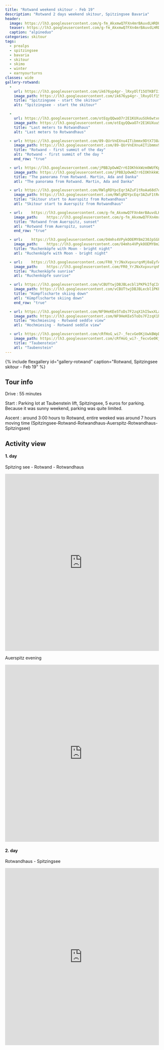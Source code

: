 ```yaml
---
title: "Rotwand weekend skitour - Feb 19"
description: "Rotwand 2 days weekend skitour, Spitzingsee Bavaria"
header:
  image: https://lh3.googleusercontent.com/g-fm_AkxmwQ7FXn4mrBAuvdLHRDUXpx2BSxt_9XbNzt6dMoIRx65rQjFooCCvHAuVsmGuANyXJPSmgVqfukNcVxdQOamr9npHdund15PvcYAuHU-ibZKa2RsmDG3ZQPJZpD7-sm9YQfvgiU353_8I8TFQ_6-pz3lY7PGVuw_vY2EFqRMAoaVewjYY8vyYsPW4hK9XRYKDR2q2ngXwkNcwjSnSNpHvoxBbypThULrrDM9hfTMD6IGm_2lYEd4YzVRZOhuhaWZwhOy-oKgibMOyahHKu4TNBBklo2rSDAnPbuv5IWO5NFVYE_tVrl-YFNd2aPTPNzchJx8mHdu7yL_f6HBuFOLTOHaqb5TEeBVeO4WjkLj9gILWNA3vENhr-S4ilGPs-p2s3m0yDDsS8uR92uwYWBwQ9cR0cyQvtQMFBCqFyroP9jrkNgJ46PaH3mYr01F0qVQO6kz092Ccuv8thCBH4fgzRh3YPg3NFWjEZMKOBH01ocj4WuoyIYQh8ricCsugAaFuwVrEMyAJqGrSr7IumAWAQny0-dNyiz2coqXSp4CyXruhDcVykQrsdlHMDFMc1UIoPjimafh6_cn-Zhs8QOAoNw-RV8KiIHoVqbRQ4e80K0QlEqVW7BVxDblJ4iMZuHXYlu-sCIwxN1_hMBe9ZhgFLhi=w2056-h1542-no
  teaser: https://lh3.googleusercontent.com/g-fm_AkxmwQ7FXn4mrBAuvdLHRDUXpx2BSxt_9XbNzt6dMoIRx65rQjFooCCvHAuVsmGuANyXJPSmgVqfukNcVxdQOamr9npHdund15PvcYAuHU-ibZKa2RsmDG3ZQPJZpD7-sm9YQfvgiU353_8I8TFQ_6-pz3lY7PGVuw_vY2EFqRMAoaVewjYY8vyYsPW4hK9XRYKDR2q2ngXwkNcwjSnSNpHvoxBbypThULrrDM9hfTMD6IGm_2lYEd4YzVRZOhuhaWZwhOy-oKgibMOyahHKu4TNBBklo2rSDAnPbuv5IWO5NFVYE_tVrl-YFNd2aPTPNzchJx8mHdu7yL_f6HBuFOLTOHaqb5TEeBVeO4WjkLj9gILWNA3vENhr-S4ilGPs-p2s3m0yDDsS8uR92uwYWBwQ9cR0cyQvtQMFBCqFyroP9jrkNgJ46PaH3mYr01F0qVQO6kz092Ccuv8thCBH4fgzRh3YPg3NFWjEZMKOBH01ocj4WuoyIYQh8ricCsugAaFuwVrEMyAJqGrSr7IumAWAQny0-dNyiz2coqXSp4CyXruhDcVykQrsdlHMDFMc1UIoPjimafh6_cn-Zhs8QOAoNw-RV8KiIHoVqbRQ4e80K0QlEqVW7BVxDblJ4iMZuHXYlu-sCIwxN1_hMBe9ZhgFLhi=w800-h300-no
  caption: "alpineduo"
categories: skitour
tags:
  - prealps
  - spitzingsee
  - bavaria
  - skitour
  - skimo
  - winter
  - earnyourturns
classes: wide
gallery-rotwand:
  - 
    url: https://lh3.googleusercontent.com/ik676yp4gr-_lRxyOlf15OTKBfIi4q0ItS05YEuw-ATyQLZ_UEgDEl1pyxMjKG9ixSL9nLXLsT4I6y7_otbbpLVxF3XxONFbrC9Uyflp8xY6YIDcMJkQ8mPbEZ7VUswfjXmhbn-M8FtAfcdM04YDuub92EYpC2mPeRGUlRLG0HxG-txBmIxlVb40_n6JuUu6CwRVDuIxwkblzvZO7vNKN1M-x5KiDEGMvxtooOTUldGcGQyh2tKv3QoAg41gNJQeG5asm3feBu5TKDCRKsdIN4ll1BNofI1jYVv6A6py11nsE10TGZThPnms07q0cEH2D3X0qXYRDxNNIDyqU3YixVdCGiQAqadmMdFc4GOHkA3Qk6xeqSAa1TUKfEpR8AGM7W6e4brxExv-sV4dJIYuBNq1J6oqoA3_EODf4LTJau-FHJNZqM64im4qLqThcvh2QrJoZGTJf5eOV1DtclLERdTiBc2pjHG4TKyH3axJZaqjPSEP80h6lK28ocWzYx5qaojHzciSS_oy7VBOM7fcn-XEVixzBGr2yyriItDutvmek1nkXJqcLgfRe8x5FwrHCVa_KJR7zifBZl7pqYlMrO0RsLy8jCGZKQowjAH9Zk0ZaX4hIcXHRzQw5KEV3lSHfKP0coJnjvFwOMhmRlAv7sJFn0xG5xgj=w1158-h1542-no
    image_path: https://lh3.googleusercontent.com/ik676yp4gr-_lRxyOlf15OTKBfIi4q0ItS05YEuw-ATyQLZ_UEgDEl1pyxMjKG9ixSL9nLXLsT4I6y7_otbbpLVxF3XxONFbrC9Uyflp8xY6YIDcMJkQ8mPbEZ7VUswfjXmhbn-M8FtAfcdM04YDuub92EYpC2mPeRGUlRLG0HxG-txBmIxlVb40_n6JuUu6CwRVDuIxwkblzvZO7vNKN1M-x5KiDEGMvxtooOTUldGcGQyh2tKv3QoAg41gNJQeG5asm3feBu5TKDCRKsdIN4ll1BNofI1jYVv6A6py11nsE10TGZThPnms07q0cEH2D3X0qXYRDxNNIDyqU3YixVdCGiQAqadmMdFc4GOHkA3Qk6xeqSAa1TUKfEpR8AGM7W6e4brxExv-sV4dJIYuBNq1J6oqoA3_EODf4LTJau-FHJNZqM64im4qLqThcvh2QrJoZGTJf5eOV1DtclLERdTiBc2pjHG4TKyH3axJZaqjPSEP80h6lK28ocWzYx5qaojHzciSS_oy7VBOM7fcn-XEVixzBGr2yyriItDutvmek1nkXJqcLgfRe8x5FwrHCVa_KJR7zifBZl7pqYlMrO0RsLy8jCGZKQowjAH9Zk0ZaX4hIcXHRzQw5KEV3lSHfKP0coJnjvFwOMhmRlAv7sJFn0xG5xgj=w300-h400-no
    title: "Spitzingsee - start the skitour"
    alt: "Spitzingsee - start the skitour"

  - 
    url: https://lh3.googleusercontent.com/otEqyQQwaO7r2E1KUXuuSUk6wtvnhQHKC1gM2gQ1TvjN3U8--RwrYwRLIIxag42hnGlqJ12themjSxTPURzB3RGL0nKek1q6hmnAWvKundehOTxXlbcDp6YWTh7P6b8wsrTzjvmtoLNkkl8H2R8uS6MuAimh1fV47uaLjkelgjYarb7SaXnxAdwTxQ4B5nUUlLkab5VZZBmDTNKl6lGQ4IvzBGV-8ipAQgn2YwtmMUuKP1Xis7quhFuLeS5lcJqX8BKjs1-k-K-q6UtYwUoELZKzA1npzqmmOsLGC0ecMVAXrpa_1LoVl3qD3mgNWMY5r-RkCJApwfFrLC12fA6JrK7JmmX4-TvlZagOnYWUavnle72pRxkJA-zMLSC3aRNp9vFZtG6sp3_3hsq2XnjdiyhStH5O1A9J2nhD1CtHYIPH1qS1ZVoAoQwgyAVRUH66zAXdNIpH2GeMo5br3Xq7E2dmLj486LVzy92Eo7xCOK1pF78LjVNWnplkUyLdTaT8ynpV9nPl6iLgyaYBa7aZFyCrBzHOXqRu84yxYH0F43H43AWIH2wDT8bsDBk4eWWJvuQHz18oTSDwhw1hnmnfzrVo8jUu6-m31hMiKx8xhX7NQoeHt8GgUXk5FPDi-yASwT2BWIcX6S1o91LAO8-duZP1phv5_03U=w2056-h1542-no
    image_path: https://lh3.googleusercontent.com/otEqyQQwaO7r2E1KUXuuSUk6wtvnhQHKC1gM2gQ1TvjN3U8--RwrYwRLIIxag42hnGlqJ12themjSxTPURzB3RGL0nKek1q6hmnAWvKundehOTxXlbcDp6YWTh7P6b8wsrTzjvmtoLNkkl8H2R8uS6MuAimh1fV47uaLjkelgjYarb7SaXnxAdwTxQ4B5nUUlLkab5VZZBmDTNKl6lGQ4IvzBGV-8ipAQgn2YwtmMUuKP1Xis7quhFuLeS5lcJqX8BKjs1-k-K-q6UtYwUoELZKzA1npzqmmOsLGC0ecMVAXrpa_1LoVl3qD3mgNWMY5r-RkCJApwfFrLC12fA6JrK7JmmX4-TvlZagOnYWUavnle72pRxkJA-zMLSC3aRNp9vFZtG6sp3_3hsq2XnjdiyhStH5O1A9J2nhD1CtHYIPH1qS1ZVoAoQwgyAVRUH66zAXdNIpH2GeMo5br3Xq7E2dmLj486LVzy92Eo7xCOK1pF78LjVNWnplkUyLdTaT8ynpV9nPl6iLgyaYBa7aZFyCrBzHOXqRu84yxYH0F43H43AWIH2wDT8bsDBk4eWWJvuQHz18oTSDwhw1hnmnfzrVo8jUu6-m31hMiKx8xhX7NQoeHt8GgUXk5FPDi-yASwT2BWIcX6S1o91LAO8-duZP1phv5_03U=w400-h300-no
    title: "Last meters to Rotwandhaus"
    alt: "Last meters to Rotwandhaus"

  - url: https://lh3.googleusercontent.com/89-QUrVnEXnu4ITibmmx9DtX738aCrijijh4tT5SGP2e5QQbmYRSMfp-XCB7ssu1gZVWMXibDMXHvdNLVwkyy0UABJ1HHOXQgMu00EIrb96KMSfU9XU3T67-V-VWyg-FhOyyrOQhNngkHTboAxRd032scCbhDBjrCPr5h7ARwofZTWf01gulakhDHn5ZLYeKM_c0zYBrYVK4w9IcOsqHBZye-atyg3coAM8CZ3Fs5eVHNu0IQOpfMEPNBt_Jn3NBTadWfn0TPmFfAJjfXncv6TuekHYGDR_8lAvK6jEFfO_ovRWYy9tHvxjarMTuUf47MYxlG9rG2H5Mvm6PDlzFLv1a9_qeKrfI1tBYYgYhMYdWE56bRV5Wdz8Sz7J33AkoiHjF0YOnOaj6xVqTP9pNaZPANP0ZQhfl3_yh4NMathBPylvJQ7ibIA9W0Pbp017VJNQ3Sk2d68LJhMwU1azc4AsBiIEgWwqLM76AlsGb4ZucD4SWhNaaAsYqMsnpGi3sBpgw5cOqE72ULYXOrkLy6qlroOAs6idVdCHVmHxzxv-PnUZMzvZXS0RsgMGuKDJul9i6Brgf6BubFF1S3YsKqB3ljZggt_Wt0QBrjrDSNUbsKHlYXD24YYPaSY6oXOlUlYhbQ7Djauadm91tzpISPhMZGZxzgdgo=w1158-h1542-no
    image_path: https://lh3.googleusercontent.com/89-QUrVnEXnu4ITibmmx9DtX738aCrijijh4tT5SGP2e5QQbmYRSMfp-XCB7ssu1gZVWMXibDMXHvdNLVwkyy0UABJ1HHOXQgMu00EIrb96KMSfU9XU3T67-V-VWyg-FhOyyrOQhNngkHTboAxRd032scCbhDBjrCPr5h7ARwofZTWf01gulakhDHn5ZLYeKM_c0zYBrYVK4w9IcOsqHBZye-atyg3coAM8CZ3Fs5eVHNu0IQOpfMEPNBt_Jn3NBTadWfn0TPmFfAJjfXncv6TuekHYGDR_8lAvK6jEFfO_ovRWYy9tHvxjarMTuUf47MYxlG9rG2H5Mvm6PDlzFLv1a9_qeKrfI1tBYYgYhMYdWE56bRV5Wdz8Sz7J33AkoiHjF0YOnOaj6xVqTP9pNaZPANP0ZQhfl3_yh4NMathBPylvJQ7ibIA9W0Pbp017VJNQ3Sk2d68LJhMwU1azc4AsBiIEgWwqLM76AlsGb4ZucD4SWhNaaAsYqMsnpGi3sBpgw5cOqE72ULYXOrkLy6qlroOAs6idVdCHVmHxzxv-PnUZMzvZXS0RsgMGuKDJul9i6Brgf6BubFF1S3YsKqB3ljZggt_Wt0QBrjrDSNUbsKHlYXD24YYPaSY6oXOlUlYhbQ7Djauadm91tzpISPhMZGZxzgdgo=w300-h400-no
    title: "Rotwand - first summit of the day"
    alt: "Rotwand - first summit of the day "
    end_row: "true"

  - url: https://lh3.googleusercontent.com/jPBBJpOwWZrr6IOKhkkWzm0WUfKpHoIlO86kc63prN-OkvaOvAbI4NCGN1FmAG5uwfsOTY8TQWl_HTJBdEOGXUVAvKemjgeuUg2sfJj_FvYnNILftBm5HinP_JqBqNzE8fpsJ00EZBZ1Xg-uQmL4ZJoLcwfOHxGXEhHPZuGo-H65A9HAwgyE9k9K2XfDLKKVQjpHVYpn2Gppc574bAlnBBMSWid-NCQ6fW7OvzlXtqBeyKlBvc-pDFqtaGDH6xjMrJ6kyV-tVZm_pb6sb_mUbi8PgS2gD6AbaGYm6w-98xsHIqQKGJU7cJNtO-7EYP29SS1HFG3QgqtGGTVXoBh3M0lpjvtXPLidgEbzLVDdXGoW3NJIZeHMoKs9UZAHLrUjO5qHUENEdZHdVLCmzrB9VuRP9KzwFkuBEa77rhQnXtl97WUVgDwjowpjE3gBuXfTd_LJF_sNtB0QIz-oQVfDCu-cWrdgoLW7VijBYqRcr4tgr0rFGTIGwPvojgRFdyaHy4hVmHCkCikWYw3chVHy_ydG1YT76Sa6YsQgbdBnVBJoEKnnf2jICLplTRZTpsHVqTLl_bMeSyn8Udn9q7km0t1To9QCwXEOFp11HHLO0IfngR-FJSIZ3dghRYnNLawaQ_x3rEUWmsp9DJL_zwhNpQOpwQM4peeP=w1158-h1542-no
    image_path: https://lh3.googleusercontent.com/jPBBJpOwWZrr6IOKhkkWzm0WUfKpHoIlO86kc63prN-OkvaOvAbI4NCGN1FmAG5uwfsOTY8TQWl_HTJBdEOGXUVAvKemjgeuUg2sfJj_FvYnNILftBm5HinP_JqBqNzE8fpsJ00EZBZ1Xg-uQmL4ZJoLcwfOHxGXEhHPZuGo-H65A9HAwgyE9k9K2XfDLKKVQjpHVYpn2Gppc574bAlnBBMSWid-NCQ6fW7OvzlXtqBeyKlBvc-pDFqtaGDH6xjMrJ6kyV-tVZm_pb6sb_mUbi8PgS2gD6AbaGYm6w-98xsHIqQKGJU7cJNtO-7EYP29SS1HFG3QgqtGGTVXoBh3M0lpjvtXPLidgEbzLVDdXGoW3NJIZeHMoKs9UZAHLrUjO5qHUENEdZHdVLCmzrB9VuRP9KzwFkuBEa77rhQnXtl97WUVgDwjowpjE3gBuXfTd_LJF_sNtB0QIz-oQVfDCu-cWrdgoLW7VijBYqRcr4tgr0rFGTIGwPvojgRFdyaHy4hVmHCkCikWYw3chVHy_ydG1YT76Sa6YsQgbdBnVBJoEKnnf2jICLplTRZTpsHVqTLl_bMeSyn8Udn9q7km0t1To9QCwXEOFp11HHLO0IfngR-FJSIZ3dghRYnNLawaQ_x3rEUWmsp9DJL_zwhNpQOpwQM4peeP=w300-h400-no
    title: "The panorama from Rotwand. Martin, Ada and Danka"
    atl: "The panorama from Rotwand. Martin, Ada and Danka"

  - url: https://lh3.googleusercontent.com/RWlgRDYpcEqr3AZuF1tRoAa68d7o97-1PiYrUZl3dri-qzurC1b70L6ZsAjlZfzeoqq16hddrLEZxCLEbV1V8FJMShE1_jkoEUMOCVu-zi2u7qZ571AJvTYQtpiNjodvKPl-wggGP-meV1kCQJjLKbebuzYmW14mocUJMOYGpc7oiZgWki2Rz6FWM7yXkYfrjOXBpm5Lh6xkYE0wpiESvCuvhNh5eY-09HjuOfDaTKh0cinkbDKwzOduOcb8ZuyXzOjiwddxlqN0QLF0cS-iEurAHzsDnHYOdepWjsooaIAtAruAXHJJhbGDOBmXshvlNKR2qiE0cDetkYeAVRpFT-CuK_5nb41_eXts0JPyOe_aUnYO9IIn9xk4Alm6G8C1FN8avGjcBWGH-hGszFF-jRYbHnAtB7KPNhjJuJjb8E8p5iTh4RvxqJjRZMJmCtRSSLiYOxNEFGm9JYwBhNulAmF0YlVMVQlPBZdinZDKSUFbfoFmZY1rnhD1eQ_udoYU3EiK5ATuNvD-QWE084Qrr0DnimDO86pDD46r1JS3CbL06ruoNtfHHCsFwOPvR1hOVMsHmwmLPnlZwGlP2iEJI-UQ6MBWO5RFOX9OjMZyOYkSjtb637FC-ZI-7Z-Zo9YQfVOSGAqcED54PnwLpZ_xCtCZio2hPQx1=w1158-h1542-no
    image_path: https://lh3.googleusercontent.com/RWlgRDYpcEqr3AZuF1tRoAa68d7o97-1PiYrUZl3dri-qzurC1b70L6ZsAjlZfzeoqq16hddrLEZxCLEbV1V8FJMShE1_jkoEUMOCVu-zi2u7qZ571AJvTYQtpiNjodvKPl-wggGP-meV1kCQJjLKbebuzYmW14mocUJMOYGpc7oiZgWki2Rz6FWM7yXkYfrjOXBpm5Lh6xkYE0wpiESvCuvhNh5eY-09HjuOfDaTKh0cinkbDKwzOduOcb8ZuyXzOjiwddxlqN0QLF0cS-iEurAHzsDnHYOdepWjsooaIAtAruAXHJJhbGDOBmXshvlNKR2qiE0cDetkYeAVRpFT-CuK_5nb41_eXts0JPyOe_aUnYO9IIn9xk4Alm6G8C1FN8avGjcBWGH-hGszFF-jRYbHnAtB7KPNhjJuJjb8E8p5iTh4RvxqJjRZMJmCtRSSLiYOxNEFGm9JYwBhNulAmF0YlVMVQlPBZdinZDKSUFbfoFmZY1rnhD1eQ_udoYU3EiK5ATuNvD-QWE084Qrr0DnimDO86pDD46r1JS3CbL06ruoNtfHHCsFwOPvR1hOVMsHmwmLPnlZwGlP2iEJI-UQ6MBWO5RFOX9OjMZyOYkSjtb637FC-ZI-7Z-Zo9YQfVOSGAqcED54PnwLpZ_xCtCZio2hPQx1=w300-h400-no
    title: "Skitour start to Auerspitz from Rotwandhaus"
    atl: "Skitour start to Auerspitz from Rotwandhaus"

  - url:    https://lh3.googleusercontent.com/g-fm_AkxmwQ7FXn4mrBAuvdLHRDUXpx2BSxt_9XbNzt6dMoIRx65rQjFooCCvHAuVsmGuANyXJPSmgVqfukNcVxdQOamr9npHdund15PvcYAuHU-ibZKa2RsmDG3ZQPJZpD7-sm9YQfvgiU353_8I8TFQ_6-pz3lY7PGVuw_vY2EFqRMAoaVewjYY8vyYsPW4hK9XRYKDR2q2ngXwkNcwjSnSNpHvoxBbypThULrrDM9hfTMD6IGm_2lYEd4YzVRZOhuhaWZwhOy-oKgibMOyahHKu4TNBBklo2rSDAnPbuv5IWO5NFVYE_tVrl-YFNd2aPTPNzchJx8mHdu7yL_f6HBuFOLTOHaqb5TEeBVeO4WjkLj9gILWNA3vENhr-S4ilGPs-p2s3m0yDDsS8uR92uwYWBwQ9cR0cyQvtQMFBCqFyroP9jrkNgJ46PaH3mYr01F0qVQO6kz092Ccuv8thCBH4fgzRh3YPg3NFWjEZMKOBH01ocj4WuoyIYQh8ricCsugAaFuwVrEMyAJqGrSr7IumAWAQny0-dNyiz2coqXSp4CyXruhDcVykQrsdlHMDFMc1UIoPjimafh6_cn-Zhs8QOAoNw-RV8KiIHoVqbRQ4e80K0QlEqVW7BVxDblJ4iMZuHXYlu-sCIwxN1_hMBe9ZhgFLhi=w2056-h1542-no
    image_path:    https://lh3.googleusercontent.com/g-fm_AkxmwQ7FXn4mrBAuvdLHRDUXpx2BSxt_9XbNzt6dMoIRx65rQjFooCCvHAuVsmGuANyXJPSmgVqfukNcVxdQOamr9npHdund15PvcYAuHU-ibZKa2RsmDG3ZQPJZpD7-sm9YQfvgiU353_8I8TFQ_6-pz3lY7PGVuw_vY2EFqRMAoaVewjYY8vyYsPW4hK9XRYKDR2q2ngXwkNcwjSnSNpHvoxBbypThULrrDM9hfTMD6IGm_2lYEd4YzVRZOhuhaWZwhOy-oKgibMOyahHKu4TNBBklo2rSDAnPbuv5IWO5NFVYE_tVrl-YFNd2aPTPNzchJx8mHdu7yL_f6HBuFOLTOHaqb5TEeBVeO4WjkLj9gILWNA3vENhr-S4ilGPs-p2s3m0yDDsS8uR92uwYWBwQ9cR0cyQvtQMFBCqFyroP9jrkNgJ46PaH3mYr01F0qVQO6kz092Ccuv8thCBH4fgzRh3YPg3NFWjEZMKOBH01ocj4WuoyIYQh8ricCsugAaFuwVrEMyAJqGrSr7IumAWAQny0-dNyiz2coqXSp4CyXruhDcVykQrsdlHMDFMc1UIoPjimafh6_cn-Zhs8QOAoNw-RV8KiIHoVqbRQ4e80K0QlEqVW7BVxDblJ4iMZuHXYlu-sCIwxN1_hMBe9ZhgFLhi=w400-h300-no
    title: "Rotwand from Auerspitz, sunset"
    atl: "Rotwand from Auerspitz, sunset"
    end_row: "true"

  - url:    https://lh3.googleusercontent.com/O4mhs4VPykOOEMY8m230JpSGFIEb-kbJOnnZcIwvX6vsT06F2LUdRhO-jmZOkaT-C6wk12_NJbc1jmu814lwDDg0Y3Ab6OWz6KOk5N9GBcjE0zmnI6rgtarJxpZXgpB7mrWZUxW2_FH2bz5wxaFlH2lV1f20FpNXguV-2aRHD_J1eGbLlyF_Q03eqEK-lvVDhkKT_m7CBEgsrIonY9bjKqKOx7Gb9FrDBPC-jpwLIEZbIVJMp0TFMIYP0NuLawh-TwhRvqxGLbSscfn_EBQcDA7SyLJl18gGCOoFy6R52Ozi_yCLMuACjQiy5-dEio4QswqyNhRnLQPzJYimbnfArlo-c7P3O04kdTlz4hkRHG7APTZC-N6hznY6piXHZcrOXVjE5gshWRh4ir1KKfQlg9warA8TFDXDVimTA996fKX_AIii8Yuoxn3wQTo49ETwfxYcjq1bGQ2FntNK9eG5q6MVOy9gfy54oJNHvAVE2Zdm1Z5UGCGXX2Rb_NizeXHrKiBYb5fQ6eWqypVr4_aiqE1a8953kaq7Wh7DstmrI6JZQnGDY_G5I-AlHdp6IICMrZlBlXw5G9saQoXQRf6X_StV5chBiME4y6aA3iIbzJRXP4mo2CZ2C3xkt3yysl4OrtH_82JIv8rpCjLkQfBsiRalOBEHQil2=w1158-h1542-no
    image_path:    https://lh3.googleusercontent.com/O4mhs4VPykOOEMY8m230JpSGFIEb-kbJOnnZcIwvX6vsT06F2LUdRhO-jmZOkaT-C6wk12_NJbc1jmu814lwDDg0Y3Ab6OWz6KOk5N9GBcjE0zmnI6rgtarJxpZXgpB7mrWZUxW2_FH2bz5wxaFlH2lV1f20FpNXguV-2aRHD_J1eGbLlyF_Q03eqEK-lvVDhkKT_m7CBEgsrIonY9bjKqKOx7Gb9FrDBPC-jpwLIEZbIVJMp0TFMIYP0NuLawh-TwhRvqxGLbSscfn_EBQcDA7SyLJl18gGCOoFy6R52Ozi_yCLMuACjQiy5-dEio4QswqyNhRnLQPzJYimbnfArlo-c7P3O04kdTlz4hkRHG7APTZC-N6hznY6piXHZcrOXVjE5gshWRh4ir1KKfQlg9warA8TFDXDVimTA996fKX_AIii8Yuoxn3wQTo49ETwfxYcjq1bGQ2FntNK9eG5q6MVOy9gfy54oJNHvAVE2Zdm1Z5UGCGXX2Rb_NizeXHrKiBYb5fQ6eWqypVr4_aiqE1a8953kaq7Wh7DstmrI6JZQnGDY_G5I-AlHdp6IICMrZlBlXw5G9saQoXQRf6X_StV5chBiME4y6aA3iIbzJRXP4mo2CZ2C3xkt3yysl4OrtH_82JIv8rpCjLkQfBsiRalOBEHQil2=w300-h400-no
    title: "Ruchenköpfe with Moon - bright night"
    atl: "Ruchenköpfe with Moon - bright night"

  - url:    https://lh3.googleusercontent.com/FR0_YrJNxXvpxurqnMj0aEyfA8h5IS2f5LV4NlI9A8ezMqh9IDUnX_1_hJiwwYJ7g-3nol5z8ZdT7U6Oxq_iNyQChCbBAvab1nXFo2phfNOKyP3MOaAM6NER7B78HMF6HfAAs1hK7NgNago_urLR3TH3MKjjOksMiKU-we2XzlZC4KFW1c1cwO1z-QYb8Ahx_mi2xadxtXp0mNJGsOikZ0Wa8Z9yZ-1GkdUOoGMvemJO1uDin86cjRMYAGZoM6JrANLArUabzQls0k1f4EXdiqdxdZItQL4hSMN_V1Tef9a4dNuMLNkLqmHvj2_uD14OvxAqfGX9BOXRJK3e-pzoBGL8yXY8-WNkob1nCkJ6KytUBiOd6cTRMQNCrAoTrHqVwi-52mcNxTTdYupuMjiRy2fF7GdInuQwbh5BGNyiDu0fJZO4Xofi76Kp4IEDVFvWH_BekYngPx7ZbcueeiTP1mR6wxoTB6cQFCKSZV_2850eG8eJn3x44MDcbE_svqmzExCETPS2yABlABW7HShg-8QJqi644YVroE6E0guz8yyAVEt3g4GNmlIPh5scJPSMCrf9db4VUyX5fvwAW8DiMIve3whoNBT-h8RixV4kya6LgAN-Fw7-FbKdhYzFZk57LcKVe2ZjA8GWUkXG3wgEkDyzFRqAywVz=w2056-h1542-no
    image_path:    https://lh3.googleusercontent.com/FR0_YrJNxXvpxurqnMj0aEyfA8h5IS2f5LV4NlI9A8ezMqh9IDUnX_1_hJiwwYJ7g-3nol5z8ZdT7U6Oxq_iNyQChCbBAvab1nXFo2phfNOKyP3MOaAM6NER7B78HMF6HfAAs1hK7NgNago_urLR3TH3MKjjOksMiKU-we2XzlZC4KFW1c1cwO1z-QYb8Ahx_mi2xadxtXp0mNJGsOikZ0Wa8Z9yZ-1GkdUOoGMvemJO1uDin86cjRMYAGZoM6JrANLArUabzQls0k1f4EXdiqdxdZItQL4hSMN_V1Tef9a4dNuMLNkLqmHvj2_uD14OvxAqfGX9BOXRJK3e-pzoBGL8yXY8-WNkob1nCkJ6KytUBiOd6cTRMQNCrAoTrHqVwi-52mcNxTTdYupuMjiRy2fF7GdInuQwbh5BGNyiDu0fJZO4Xofi76Kp4IEDVFvWH_BekYngPx7ZbcueeiTP1mR6wxoTB6cQFCKSZV_2850eG8eJn3x44MDcbE_svqmzExCETPS2yABlABW7HShg-8QJqi644YVroE6E0guz8yyAVEt3g4GNmlIPh5scJPSMCrf9db4VUyX5fvwAW8DiMIve3whoNBT-h8RixV4kya6LgAN-Fw7-FbKdhYzFZk57LcKVe2ZjA8GWUkXG3wgEkDyzFRqAywVz=w400-h300-no
    title: "Ruchenköpfe sunrise"
    atl: "Ruchenköpfe sunrise"

  - url: https://lh3.googleusercontent.com/vCBUTtwjDBJBLecbl1PKPkIfqCImkKuSpTumx4aLNe-ltFqrIJk32OgwiOBQgpWYbGQP2_GqQ8NoTfNkStdnS8UHU4jppnb127IvESIuyPAqw97vbccSHySl0ccLtEStYWJcCPLbwvhx4K1FAlMlLRQBRTlhp_7pXgAuT6zA3zOgJevsN4WVs7OiqxDERXbXLYtxF9GgtVxaFp6z-cTbIZyZw4O_xUw-fFVuFu_QUtpe8Vq0mR_ZYkyIFvizLTD6oEUO-3NgEUkmuVgg-H4XvazPqMTWitO_3pkkFLl91nZee8SGKdyn1k0eczn1JMZmNsn-1pykj-wr7bpLw2G0aRvweleESP7oAprUJdv_FMaphPu6UabWJRdnqxf4kJCqwSaD8sTpqxHnxFTpyd2uUQsSJHJpsdDIz_3wShEXT2opkhVBPFS7OCa8tIU2SpJsv65_20kmtgM_hjN3V088B8lpfDZXp8Y4P9LHCmEhx9zHjHXWgqiYQppIpo2f-bkqKf4Kdl4cx-TZtScSROaxOH24pcnVjgRByTzN_xTqWNdLJelJh8mtUq7fjZwq2qEwWHfnlftmWBAKOBXpJJ19ThKqRSDklzRvwxnwbKZv0BOv9nXVwcs7OuUT5zzKOK-NWVJ4QwzqK-nLPO6OOWoShAjDhxTjCUea=w1158-h1542-no
    image_path: https://lh3.googleusercontent.com/vCBUTtwjDBJBLecbl1PKPkIfqCImkKuSpTumx4aLNe-ltFqrIJk32OgwiOBQgpWYbGQP2_GqQ8NoTfNkStdnS8UHU4jppnb127IvESIuyPAqw97vbccSHySl0ccLtEStYWJcCPLbwvhx4K1FAlMlLRQBRTlhp_7pXgAuT6zA3zOgJevsN4WVs7OiqxDERXbXLYtxF9GgtVxaFp6z-cTbIZyZw4O_xUw-fFVuFu_QUtpe8Vq0mR_ZYkyIFvizLTD6oEUO-3NgEUkmuVgg-H4XvazPqMTWitO_3pkkFLl91nZee8SGKdyn1k0eczn1JMZmNsn-1pykj-wr7bpLw2G0aRvweleESP7oAprUJdv_FMaphPu6UabWJRdnqxf4kJCqwSaD8sTpqxHnxFTpyd2uUQsSJHJpsdDIz_3wShEXT2opkhVBPFS7OCa8tIU2SpJsv65_20kmtgM_hjN3V088B8lpfDZXp8Y4P9LHCmEhx9zHjHXWgqiYQppIpo2f-bkqKf4Kdl4cx-TZtScSROaxOH24pcnVjgRByTzN_xTqWNdLJelJh8mtUq7fjZwq2qEwWHfnlftmWBAKOBXpJJ19ThKqRSDklzRvwxnwbKZv0BOv9nXVwcs7OuUT5zzKOK-NWVJ4QwzqK-nLPO6OOWoShAjDhxTjCUea=w300-h400-no
    title: "Kümpflscharte skiing down"
    atl: "Kümpflscharte skiing down"
    end_row: "true"

  - url: https://lh3.googleusercontent.com/NF9HeKEe5ToDs7F2zqX1hI5wxXLaeM0tJIVtLBm04onDXuyqFRXChxTB-Jzy6iOWc5aDPDGo3spd7d8nPGYKJ0WqLoLigQzIvtRaMeUg5kdJc-tpFBcgX-FqTvhw_QVszE4i9qCpF7iQwkatPgu6ACtrkoc10sL3maxIeMeJ_fCo3Q7bUNP9VOMaJtMih7fTImaTpSOMbYFTxjEy6X2SR-hqY3lPDdZl4kulZE9kJdolJV2D7lRTEAyN_CFEpSjiZpnGC9DXyyKN4jVIUzXWnxCzuRZ7X7BjsCcQPxX3BivUCTRtA9vQkimWlJB0UPjPVGPugZBRUTXpn2Emi_9BDT6wFJuRW7X54SVr8fAiR70-pbf8qJZ5lpSWJb96bgjX7wk0-XnRUvdqFB8tzhvvJ4skJZdCs0zRYZE32xE3RWmmlTVLHMVqkqOF56DMkF2nB48Hrh-ndjR7wPNYowwr-aAgnWsX3FI0P2BZzGOYsLRXCHLaQxDCJcSbL6uAUKaV0PEW7VbIbtGJZyfuB5wze247crcPAXDziE6LbbvE7UnACwS7XP9m8P3q0nrox355t3jw5YP2EAhD0WUrmkIFr4rh65LoVDe3MUgJLTPHiBvnf5_ohyvpSpG8QWSWiZr5dCQ32z25oSDMpwdYVkhyhRQHttYKA2wf=w2056-h1542-no
    image_path: https://lh3.googleusercontent.com/NF9HeKEe5ToDs7F2zqX1hI5wxXLaeM0tJIVtLBm04onDXuyqFRXChxTB-Jzy6iOWc5aDPDGo3spd7d8nPGYKJ0WqLoLigQzIvtRaMeUg5kdJc-tpFBcgX-FqTvhw_QVszE4i9qCpF7iQwkatPgu6ACtrkoc10sL3maxIeMeJ_fCo3Q7bUNP9VOMaJtMih7fTImaTpSOMbYFTxjEy6X2SR-hqY3lPDdZl4kulZE9kJdolJV2D7lRTEAyN_CFEpSjiZpnGC9DXyyKN4jVIUzXWnxCzuRZ7X7BjsCcQPxX3BivUCTRtA9vQkimWlJB0UPjPVGPugZBRUTXpn2Emi_9BDT6wFJuRW7X54SVr8fAiR70-pbf8qJZ5lpSWJb96bgjX7wk0-XnRUvdqFB8tzhvvJ4skJZdCs0zRYZE32xE3RWmmlTVLHMVqkqOF56DMkF2nB48Hrh-ndjR7wPNYowwr-aAgnWsX3FI0P2BZzGOYsLRXCHLaQxDCJcSbL6uAUKaV0PEW7VbIbtGJZyfuB5wze247crcPAXDziE6LbbvE7UnACwS7XP9m8P3q0nrox355t3jw5YP2EAhD0WUrmkIFr4rh65LoVDe3MUgJLTPHiBvnf5_ohyvpSpG8QWSWiZr5dCQ32z25oSDMpwdYVkhyhRQHttYKA2wf=w400-h300-no
    title: "Hochmiesing - Rotwand seddle view"
    atl: "Hochmiesing - Rotwand seddle view"

  - url: https://lh3.googleusercontent.com/cRfHoG_wi7-_fecvGe0KjUwkBWpDWZY60e0m9AUgy1kuvyOM7xUeQSsfYBdzFeFPdJG4z_GjbJEzVMiEpXtcDLDqiHF2maubTRbrI3FhjyBd5MOhosM4z2mPS57VmQyrxNIPjyUUiHFDVhBXtIuD6hdD8Lr0Il6z-Py44MkSLHPe_iFla7A6EJb9KYBIm7fjAL8V9I61lBrjS0oklQ3z0TvcntWUzJAfYVzoWF_a5DaS2AIaQqd-_8tq6E19mkhg4wHlW8-p66p-p4z3g9CZEyGdQa_VUfEULqJaNbXWxIVz2D-dziPr57tqk-AjDgwoRtfxvQE29hpozFU8mJu2651tJYjumcDuosupGwpCmxOJ__2GDbg6Jrhy9RbJfSiXgQusmvuaeBzr45H4LJCdpeTTtYhSaGCyMzuRPMuLT9LE1xfY1NoA4xEmeHUgxrf2FKxcRkwwbuDmcTwQsrlJ5-XjEQf8j69JAMWAxIKFp_aqzCKzC6IESqc6s_vMRtf_COrrMnkM3NMSFj7uxQY2KOlh13j0O5HyXo46spcgU-0lEXjCn-aPbZCU_y0WR9gBSWffSMjowB3X-up2_Il0sKQxEqYn1js859DMNZSq806N9uwywLhDJFySZt_j3DJM8020UiWxTrt3o-TmB4wpTmCaTDw8gkji=w2056-h1542-no
    image_path: https://lh3.googleusercontent.com/cRfHoG_wi7-_fecvGe0KjUwkBWpDWZY60e0m9AUgy1kuvyOM7xUeQSsfYBdzFeFPdJG4z_GjbJEzVMiEpXtcDLDqiHF2maubTRbrI3FhjyBd5MOhosM4z2mPS57VmQyrxNIPjyUUiHFDVhBXtIuD6hdD8Lr0Il6z-Py44MkSLHPe_iFla7A6EJb9KYBIm7fjAL8V9I61lBrjS0oklQ3z0TvcntWUzJAfYVzoWF_a5DaS2AIaQqd-_8tq6E19mkhg4wHlW8-p66p-p4z3g9CZEyGdQa_VUfEULqJaNbXWxIVz2D-dziPr57tqk-AjDgwoRtfxvQE29hpozFU8mJu2651tJYjumcDuosupGwpCmxOJ__2GDbg6Jrhy9RbJfSiXgQusmvuaeBzr45H4LJCdpeTTtYhSaGCyMzuRPMuLT9LE1xfY1NoA4xEmeHUgxrf2FKxcRkwwbuDmcTwQsrlJ5-XjEQf8j69JAMWAxIKFp_aqzCKzC6IESqc6s_vMRtf_COrrMnkM3NMSFj7uxQY2KOlh13j0O5HyXo46spcgU-0lEXjCn-aPbZCU_y0WR9gBSWffSMjowB3X-up2_Il0sKQxEqYn1js859DMNZSq806N9uwywLhDJFySZt_j3DJM8020UiWxTrt3o-TmB4wpTmCaTDw8gkji=w400-h300-no
    title: "Taubenstein"
    atl: "Taubenstein"
---
```




{% include flexgallery id="gallery-rotwand" caption="Rotwand, Spitzingsee skitour - Feb 19" %}

## Tour info

Drive
: 55 minutes

Start
: Parking lot at Taubenstein lift, Spitzingsee, 5 euros for parking. Because it was sunny weekend, parking was quite limited. 

Ascent
: around 3:00 hours to Rotwand, entire weeked was around 7 hours moving time (Spitzingsee-Rotwand-Rotwandhaus-Auerspitz-Rotwandhaus-Spitzingsee)

## Activity view

#### 1. day

Spitzing see - Rotwand - Rotwandhaus

<iframe src="https://www.komoot.com/tour/56741405/embed?profile=1" width="100%" height="580" frameborder="0" scrolling="no"></iframe>

Auerspitz evening

<iframe src="https://www.komoot.com/tour/56741649/embed?profile=1" width="100%" height="580" frameborder="0" scrolling="no"></iframe>

#### 2. day

Rotwandhaus - Spitzingsee

<iframe src="https://www.komoot.com/tour/56741792/embed?profile=1" width="100%" height="580" frameborder="0" scrolling="no"></iframe>
